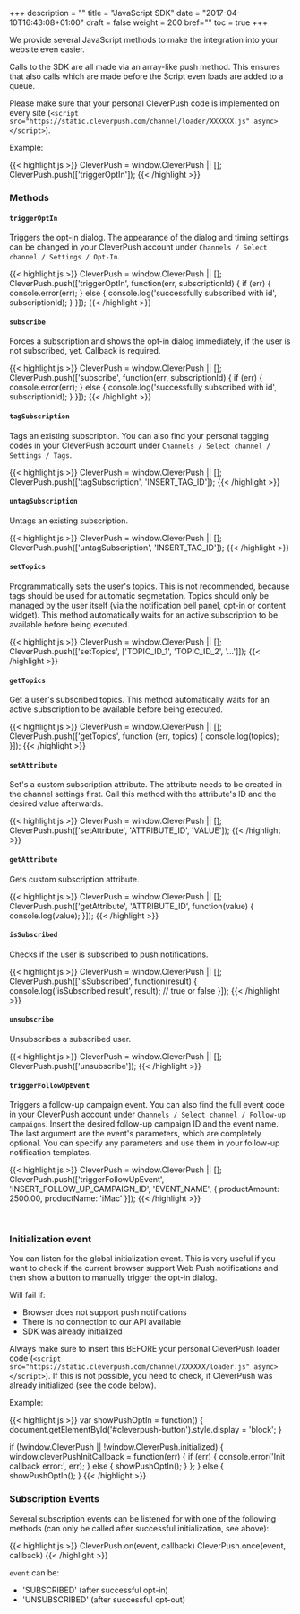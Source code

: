 +++
description = ""
title = "JavaScript SDK"
date = "2017-04-10T16:43:08+01:00"
draft = false
weight = 200
bref=""
toc = true
+++

We provide several JavaScript methods to make the integration into your website even easier.


Calls to the SDK are all made via an array-like push method. This ensures that also calls which are made before the Script even loads are added to a queue.

Please make sure that your personal CleverPush code is implemented on every site (`<script src="https://static.cleverpush.com/channel/loader/XXXXXX.js" async></script>`).

Example:

{{< highlight js >}}
CleverPush = window.CleverPush || [];
CleverPush.push(['triggerOptIn']);
{{< /highlight >}}


### Methods

#### <code>triggerOptIn</code>

Triggers the opt-in dialog.
The appearance of the dialog and timing settings can be changed in your CleverPush account under `Channels / Select channel / Settings / Opt-In`.

{{< highlight js >}}
CleverPush = window.CleverPush || [];
CleverPush.push(['triggerOptIn', function(err, subscriptionId) {
    if (err) {
        console.error(err);
    } else {
        console.log('successfully subscribed with id', subscriptionId);
    }
}]);
{{< /highlight >}}

#### <code>subscribe</code>

Forces a subscription and shows the opt-in dialog immediately, if the user is not subscribed, yet. Callback is required.

{{< highlight js >}}
CleverPush = window.CleverPush || [];
CleverPush.push(['subscribe', function(err, subscriptionId) {
    if (err) {
        console.error(err);
    } else {
        console.log('successfully subscribed with id', subscriptionId);
    }
}]);
{{< /highlight >}}


#### <code>tagSubscription</code>

Tags an existing subscription.
You can also find your personal tagging codes in your CleverPush account under `Channels / Select channel / Settings / Tags`.

{{< highlight js >}}
CleverPush = window.CleverPush || [];
CleverPush.push(['tagSubscription', 'INSERT_TAG_ID']);
{{< /highlight >}}


#### <code>untagSubscription</code>

Untags an existing subscription.

{{< highlight js >}}
CleverPush = window.CleverPush || [];
CleverPush.push(['untagSubscription', 'INSERT_TAG_ID']);
{{< /highlight >}}


#### <code>setTopics</code>

Programmatically sets the user's topics. This is not recommended, because tags should be used for automatic segmetation. Topics should only be managed by the user itself (via the notification bell panel, opt-in or content widget).
This method automatically waits for an active subscription to be available before being executed.

{{< highlight js >}}
CleverPush = window.CleverPush || [];
CleverPush.push(['setTopics', ['TOPIC_ID_1', 'TOPIC_ID_2', '...']]);
{{< /highlight >}}


#### <code>getTopics</code>

Get a user's subscribed topics.
This method automatically waits for an active subscription to be available before being executed.

{{< highlight js >}}
CleverPush = window.CleverPush || [];
CleverPush.push(['getTopics', function (err, topics) {
  console.log(topics);
}]);
{{< /highlight >}}


#### <code>setAttribute</code>

Set's a custom subscription attribute. The attribute needs to be created in the channel settings first. Call this method with the attribute's ID and the desired value afterwards.

{{< highlight js >}}
CleverPush = window.CleverPush || [];
CleverPush.push(['setAttribute', 'ATTRIBUTE_ID', 'VALUE']);
{{< /highlight >}}


#### <code>getAttribute</code>

Gets custom subscription attribute.

{{< highlight js >}}
CleverPush = window.CleverPush || [];
CleverPush.push(['getAttribute', 'ATTRIBUTE_ID', function(value) {
    console.log(value);
}]);
{{< /highlight >}}


#### <code>isSubscribed</code>

Checks if the user is subscribed to push notifications.

{{< highlight js >}}
CleverPush = window.CleverPush || [];
CleverPush.push(['isSubscribed', function(result) {
  console.log('isSubscribed result', result); // true or false
}]);
{{< /highlight >}}


#### <code>unsubscribe</code>

Unsubscribes a subscribed user.

{{< highlight js >}}
CleverPush = window.CleverPush || [];
CleverPush.push(['unsubscribe']);
{{< /highlight >}}


#### <code>triggerFollowUpEvent</code>

Triggers a follow-up campaign event.
You can also find the full event code in your CleverPush account under `Channels / Select channel / Follow-up campaigns`.
Insert the desired follow-up campaign ID and the event name.
The last argument are the event's parameters, which are completely optional. You can specify any parameters and use them in your follow-up notification templates.

{{< highlight js >}}
CleverPush = window.CleverPush || [];
CleverPush.push(['triggerFollowUpEvent', 'INSERT_FOLLOW_UP_CAMPAIGN_ID', 'EVENT_NAME', { productAmount: 2500.00, productName: 'iMac' }]);
{{< /highlight >}}


<br/>


### Initialization event

You can listen for the global initialization event.
This is very useful if you want to check if the current browser support Web Push notifications and then show a button to manually trigger the opt-in dialog.

Will fail if:
* Browser does not support push notifications
* There is no connection to our API available
* SDK was already initialized

Always make sure to insert this BEFORE your personal CleverPush loader code (`<script src="https://static.cleverpush.com/channel/XXXXXX/loader.js" async></script>`). If this is not possible, you need to check, if CleverPush was already initialized (see the code below).

Example:

{{< highlight js >}}
var showPushOptIn = function() {
    document.getElementById('#cleverpush-button').style.display = 'block';
}

if (!window.CleverPush || !window.CleverPush.initialized) {
    window.cleverPushInitCallback = function(err) {
        if (err) {
            console.error('Init callback error:', err);
        } else {
            showPushOptIn();
        }
    };
} else {
    showPushOptIn();
}
{{< /highlight >}}


### Subscription Events

Several subscription events can be listened for with one of the following methods (can only be called after successful initialization, see above):

{{< highlight js >}}
CleverPush.on(event, callback)
CleverPush.once(event, callback)
{{< /highlight >}}

`event` can be:

* 'SUBSCRIBED' (after successful opt-in)
* 'UNSUBSCRIBED' (after successful opt-out)



</section>


<section>
